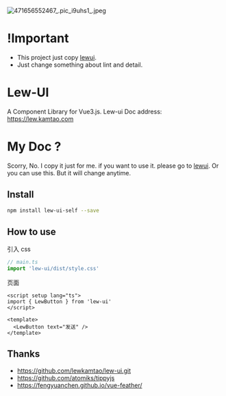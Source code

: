 ![471656552467_.pic_i9uhs1_.jpeg](https://cdn.jsdelivr.net/gh/lewkamtao/PicHub-Cloud@master/PicHub/471656552467_.pic_i9uhs1_.jpeg)


# !Important

- This project just copy [lewui](https://github.com/lewkamtao/lew-ui.git).
- Just change something about lint and detail.

# Lew-UI

A Component Library for Vue3.js.
Lew-ui Doc address: https://lew.kamtao.com

# My Doc ? 

Scorry, No. I copy it just for me. if you want to use it. please go to [lewui](https://github.com/lewkamtao/lew-ui.git). Or you can use this. But it will change anytime.

## Install

```bash
npm install lew-ui-self --save
```

## How to use

引入 css

```js
// main.ts
import 'lew-ui/dist/style.css'
```

页面

```vue
<script setup lang="ts">
import { LewButton } from 'lew-ui'
</script>

<template>
  <LewButton text="发送" />
</template>
```

## Thanks

-   https://github.com/lewkamtao/lew-ui.git
-   https://github.com/atomiks/tippyjs
-   https://fengyuanchen.github.io/vue-feather/
